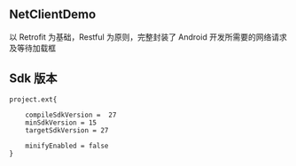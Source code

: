 ##  NetClientDemo

以 Retrofit 为基础，Restful 为原则，完整封装了 Android 开发所需要的网络请求及等待加载框

## Sdk 版本

    project.ext{

        compileSdkVersion =  27
        minSdkVersion = 15
        targetSdkVersion = 27

        minifyEnabled = false
    }
